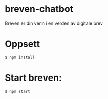 # breven-chatbot

Breven er din venn i en verden av digitale brev

# Oppsett

    $ npm install

# Start breven:

    $ npm start

